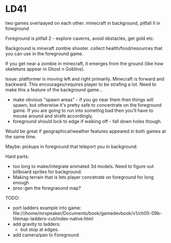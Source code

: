 # LD41

two games overlaayed on each other.
minecraft in background, pitfall II in foreground


Foreground is pitfall 2 - explore caverns, avoid obstacles, get gold etc.

Background is mineraft zombie shooter. collect health/food/resources that you can use in the foreground game.

If you get near a zombie in minecraft, it emerges from the ground (like how skeletons appear in Ghost n Goblins).

Issue: platformer is moving left and right primarily. Minecraft is forward and backward. This encourages/requires player to be strafing a lot. Need to make this a feature of the background game...
  * make obvious "spawn areas" - if you go near them then things will spawn, but otherwise it's pretty safe to concentrate on the foreground game. If you are going to run into somethig bad then you'll have to mouse around and strafe accordingly.
  * foreground should lock to edge if walking off - fall down holes though.

Would be great if geographical/weather features appeared in both games at the same time.

Maybe: pickups in foreground that teleport you in background.

Hard parts:
  * too long to make/integrate animated 3d models. Need to figure out billboard sprites for background.
  * Making terrain that is lets player concetrate on foreground for long enough
  * proc-gen the foregraound map?


TODO:

  * port ladders example into game: file:///home/mrspeaker/Documents/book/gamedevbook/v1/ch05-09b-tilemap-ladders-cut/index-native.html
  * add gravity to ladders:
    * but stop at edges.
  * add camera/pan to Foreground
